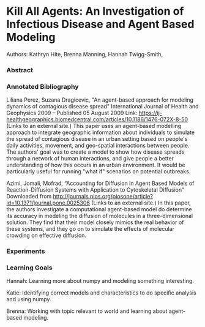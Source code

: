 # Kill All Agents: An Investigation of Infectious Disease and Agent Based Modeling
Authors: Kathryn Hite, Brenna Manning, Hannah Twigg-Smith, 


### Abstract

### Annotated Bibliography

Liliana Perez, Suzana Dragicevic, "An agent-based approach for modeling dynamics of contagious disease spread"
International Journal of Health and Geophysics 2009 – Published 05 August 2009
Link: https://ij-healthgeographics.biomedcentral.com/articles/10.1186/1476-072X-8-50 (Links to an external site.)
This paper uses an agent-based modelling approach to integrate geographic information about individuals to simulate the spread of contagious disease in an urban setting based on people's daily activities, movement, and geo-spatial interactions between people. The authors' goal was to create a model to show how disease spreads through a network of human interactions, and give people a better understanding of how this occurs in an urban environment. It would be particularly useful for running "what if" scenarios on potential outbreaks.

Azimi, Jomali, Mofrad, “Accounting for Diffusion in Agent Based Models of Reaction-Diffusion Systems with Application to Cytoskeletal Diffusion”
Downloaded from http://journals.plos.org/plosone/article?id=10.1371/journal.pone.0025306 (Links to an external site.)
In this paper, the authors investigate a computational agent-based model do determine its accuracy in modeling the diffusion of molecules in a three-dimensional solution. They find that their model closely mimics the real behavior of these systems, and they go on to simulate the effects of molecular crowding on effective diffusion.

### Experiments

### Learning Goals

Hannah: Learning more about numpy and modeling something interesting.

Katie: Identifying correct models and characteristics to do specific analysis and using numpy.

Brenna: Working with topic relevant to world and learning about agent-based modeling.
